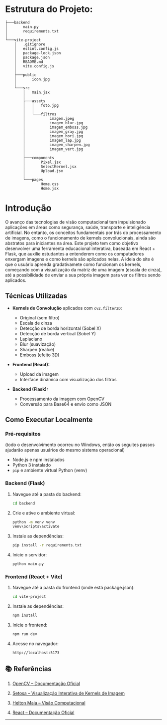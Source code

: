 # Estrutura do Projeto:
```
├───backend
│       main.py
│       requirements.txt
│
└───vite-project
    │   .gitignore
    │   eslint.config.js
    │   package-lock.json
    │   package.json
    │   README.md
    │   vite.config.js
    │
    ├───public
    │       icon.jpg
    │
    └───src
        │   main.jsx
        │
        ├───assets
        │   │   foto.jpg
        │   │
        │   └───filtros
        │           imagem.jpeg
        │           imagem_blur.jpg
        │           imagem_emboss.jpg
        │           imagem_gray.jpg
        │           imagem_hori.jpg
        │           imagem_lap.jpg
        │           imagem_sharpen.jpg
        │           imagem_vert.jpg
        │
        ├───components
        │       Pixel.jsx
        │       SelectKernel.jsx
        │       Upload.jsx
        │
        └───pages
                Home.css
                Home.jsx
```

# Introdução
O avanço das tecnologias de visão computacional tem impulsionado aplicações em áreas como segurança, saúde, transporte e inteligência artificial. No entanto, os conceitos fundamentais por trás do processamento de imagens, como o funcionamento de kernels convolucionais, ainda são abstratos para iniciantes na área.
Este projeto tem como objetivo desenvolver uma ferramenta educacional interativa, baseada em React + Flask, que auxilie estudantes a entenderem como os computadores enxergam imagens e como kernels são aplicados nelas. A ideia do site é que o usuário aprenda gradativamete como funcionam os kernels, começando com a visualização da matriz de uma imagem (escala de cinza), até a possibilidade de enviar a sua própria imagem para ver os filtros sendo aplicados.

##  Técnicas Utilizadas

- **Kernels de Convolução** aplicados com `cv2.filter2D`:

  - Original (sem filtro)  
  - Escala de cinza  
  - Detecção de borda horizontal (Sobel X)  
  - Detecção de borda vertical (Sobel Y)  
  - Laplaciano  
  - Blur (suavização)  
  - Sharpen (realce)  
  - Emboss (efeito 3D)  

- **Frontend (React):**

  - Upload da imagem  
  - Interface dinâmica com visualização dos filtros  

- **Backend (Flask):**

  - Processamento da imagem com OpenCV  
  - Conversão para Base64 e envio como JSON  


## Como Executar Localmente

### Pré-requisitos
(todo o desenvolvimento ocorreu no Windows, então os seguites passos ajudarão apenas usuários do mesmo sistema operacional)

- Node.js e npm instalados
- Python 3 instalado
- `pip` e ambiente virtual Python (venv)

### Backend (Flask)
1. Navegue até a pasta do backend:
    ```bash
   cd backend
2. Crie e ative o ambiente virtual:
   ```bash
   python -m venv venv
   venv\Scripts\activate
3. Instale as dependências:
   ```bash
   pip install -r requirements.txt
4. Inicie o servidor:
   ```bash
   python main.py

### Frontend (React + Vite)
1. Navegue até a pasta do frontend (onde está package.json):
    ```bash
    cd vite-project
2. Instale as dependências:
   ```bash
   npm install
3. Inicie o frontend:
   ```bash
   npm run dev
4. Acesse no navegador:
   ```bash
   http://localhost:5173

## 📚 Referências

1.  [OpenCV – Documentação Oficial](https://docs.opencv.org/4.x/)  

2.  [Setosa – Visualização Interativa de Kernels de Imagem](https://setosa.io/ev/image-kernels/)  

3.  [Helton Maia – Visão Computacional](https://heltonmaia.com/computervision/intro.html)  

4.  [React – Documentação Oficial](https://react.dev/reference/react)  


---
